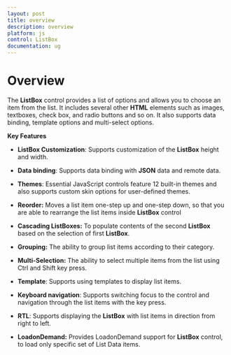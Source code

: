 ```yaml
---
layout: post
title: overview
description: overview
platform: js
control: ListBox
documentation: ug
---
```


# Overview

The **ListBox** control provides a list of options and allows you to choose an item from the list. It includes several other **HTML** elements such as images, textboxes, check box, and radio buttons and so on. It also supports data binding, template options and multi-select options.

**Key Features** 

* **ListBox Customization**: Supports customization of the **ListBox** height and width. 

* **Data binding**: Supports data binding with **JSON** data and remote data.

* **Themes**: Essential JavaScript controls feature 12 built-in themes and also supports custom skin options for user-defined themes.

* **Reorder:** Moves a list item one-step up and one-step down, so that you are able to rearrange the list items inside **ListBox** control

* **Cascading ListBoxes:** To populate contents of the second **ListBox** based on the selection of first **ListBox**.  

* **Grouping:** The ability to group list items according to their category.

* **Multi-Selection:** The ability to select multiple items from the list using Ctrl and Shift key press.

* **Template**: Supports using templates to display list items.

* **Keyboard navigation**: Supports switching focus to the control and navigation through the list items with the key press.

* **RTL**: Supports displaying the **ListBox** with list items in direction from right to left.

* **LoadonDemand:** Provides LoadonDemand support for **ListBox** control, to load only specific set of List Data items.



